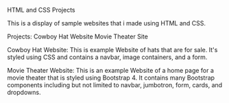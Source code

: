 HTML and CSS Projects

This is a display of sample websites that i made using HTML and CSS.

Projects:
Cowboy Hat Website
Movie Theater Site

Cowboy Hat Website:
This is example Website of hats that are for sale. It's styled using CSS and contains a navbar, image containers, and a form.

Movie Theater Website:
This is an example Website of a home page for a movie theater that is styled using Bootstrap 4. It contains many Bootstrap components including but not limited to navbar, jumbotron, form, cards, and dropdowns.